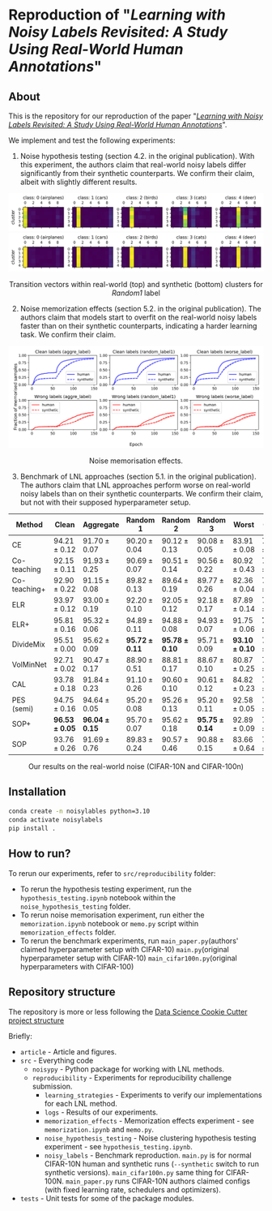 # Reproduction of "*Learning with Noisy Labels Revisited: A Study Using Real-World Human Annotations*"

## About

This is the repository for our reproduction of the paper "[*Learning with Noisy Labels Revisited: A Study Using Real-World Human Annotations*](https://openreview.net/forum?id=TBWA6PLJZQm)".

We implement and test the following experiments:

1) Noise hypothesis testing (section 4.2. in the original publication). With this experiment, the authors claim that real-world noisy labels differ significantly from their synthetic counterparts. We confirm their claim, albeit with slightly different results.

![human-cluster](rescience/figures/human_cluster.svg)
![synthetic-cluster](rescience/figures/synthetic_cluster.svg)

<p style="text-align: center;">Transition vectors within real-world (top) and synthetic (bottom) clusters for <i>Random1</i> label</p>

2) Noise memorization effects (section 5.2. in the original publication). The authors claim that models start to overfit on the real-world noisy labels faster than on their synthetic counterparts, indicating a harder learning task. We confirm their claim.

![memo](rescience/figures/memorisation.svg)
<p style="text-align: center;">Noise memorisation effects.</p>

3) Benchmark of LNL approaches (section 5.1. in the original publication). The authors claim that LNL approaches perform worse on real-world noisy labels than on their synthetic counterparts. We confirm their claim, but not with their supposed hyperparameter setup.

| Method       | Clean                         | Aggregate                     | Random 1                      | Random 2                      | Random 3                      | Worst                         | Clean                         | Noisy                         |
|--------------|-------------------------------|-------------------------------|-------------------------------|-------------------------------|-------------------------------|-------------------------------|-------------------------------|-------------------------------|
| CE           | $94.21 \pm 0.12$              | $91.70 \pm 0.07$              | $90.20 \pm 0.04$              | $90.12 \pm 0.13$              | $90.08 \pm 0.05$              | $83.91 \pm 0.08$              | $76.23 \pm 0.19$              | $61.19 \pm 0.51$              |
| Co-teaching  | $92.15 \pm 0.11$              | $91.93 \pm 0.25$              | $90.69 \pm 0.07$              | $90.51 \pm 0.14$              | $90.56 \pm 0.22$              | $80.92 \pm 0.43$              | $72.24 \pm 0.44$              | $54.48 \pm 0.27$              |
| Co-teaching+ | $92.90 \pm 0.22$              | $91.15 \pm 0.08$              | $89.82 \pm 0.13$              | $89.64 \pm 0.19$              | $89.77 \pm 0.26$              | $82.36 \pm 0.04$              | $70.39 \pm 0.45$              | $55.46 \pm 0.34$              |
| ELR          | $93.97 \pm 0.12$              | $93.00 \pm 0.19$              | $92.20 \pm 0.10$              | $92.05 \pm 0.12$              | $92.18 \pm 0.17$              | $87.89 \pm 0.14$              | $75.64 \pm 0.21$              | $63.72 \pm 0.38$              |
| ELR+         | $95.81 \pm 0.16$              | $95.32 \pm 0.06$              | $94.89 \pm 0.11$              | $94.88 \pm 0.08$              | $94.93 \pm 0.07$              | $91.75 \pm 0.06$              | $\boldsymbol{78.82 \pm 0.24}$ | $67.87 \pm 0.07$              |
| DivideMix    | $95.51 \pm 0.00$              | $95.62 \pm 0.09$              | $\boldsymbol{95.72 \pm 0.11}$ | $\boldsymbol{95.78 \pm 0.10}$ | $95.71 \pm 0.09$              | $\boldsymbol{93.10 \pm 0.10}$ | $78.22 \pm 0.06$              | $\boldsymbol{70.91 \pm 0.09}$ |
| VolMinNet    | $92.71 \pm 0.02$              | $90.47 \pm 0.17$              | $88.90 \pm 0.51$              | $88.81 \pm 0.17$              | $88.67 \pm 0.10$              | $80.87 \pm 0.25$              | $72.73 \pm 0.65$              | $58.30 \pm 0.05$              |
| CAL          | $93.78 \pm 0.18$              | $91.84 \pm 0.23$              | $91.10 \pm 0.26$              | $90.60 \pm 0.10$              | $90.61 \pm 0.12$              | $84.82 \pm 0.23$              | $74.53 \pm 0.21$              | $60.13 \pm 0.33$              |
| PES (semi)   | $94.75 \pm 0.16$              | $94.64 \pm 0.05$              | $95.20 \pm 0.08$              | $95.26 \pm 0.13$              | $95.20 \pm 0.11$              | $92.58 \pm 0.05$              | $77.77 \pm 0.33$              | $70.32 \pm 0.28$              |
| SOP+         | $\boldsymbol{96.53 \pm 0.05}$ | $\boldsymbol{96.04 \pm 0.15}$ | $95.70 \pm 0.07$              | $95.62 \pm 0.18$              | $\boldsymbol{95.75 \pm 0.14}$ | $92.89 \pm 0.09$              | $77.90 \pm 0.29$              | $63.88 \pm 0.32$              |
| SOP          | $93.76 \pm 0.26$              | $91.69 \pm 0.76$              | $89.83 \pm 0.24$              | $90.57 \pm 0.46$              | $90.88 \pm 0.15$              | $83.66 \pm 0.64$              | $72.97 \pm 1.15$              | $56.17 \pm 1.02$              |

<p style="text-align: center;">Our results on the real-world noise (CIFAR-10N and CIFAR-100n)</p>

## Installation
```bash
conda create -n noisylables python=3.10
conda activate noisylabels
pip install .
```

## How to run?

To rerun our experiments, refer to `src/reproducibility` folder:
* To rerun the hypothesis testing experiment, run the `hypothesis_testing.ipynb` notebook within the `noise_hypothesis_testing` folder.
* To rerun noise memorisation experiment, run either the `memorization.ipynb` notebook or `memo.py` script within `memorization_effects` folder.
* To rerun the benchmark experiments, run `main_paper.py`(authors' claimed hyperparameter setup with CIFAR-10) `main.py`(original hyperparameter setup with CIFAR-10) `main_cifar100n.py`(original hyperparameters with CIFAR-100)


## Repository structure

The repository is more or less following the [Data Science Cookie Cutter project structure](https://drivendata.github.io/cookiecutter-data-science/)

Briefly:
- `article` - Article and figures.
- `src` - Everything code
  - `noisypy` - Python package for working with LNL methods.
  - `reproducibility` - Experiments for reproducibility challenge submission.
    - `learning_strategies` - Experiments to verify our implementations for each LNL method.
    - `logs` - Results of our experiments.
    - `memorization_effects` - Memorization effects experiment - see `memorization.ipynb` and `memo.py`.
    - `noise_hypothesis_testing` - Noise clustering hypothesis testing experiment - see `hypothesis_testing.ipynb`.
    - `noisy_labels` - Benchmark reproduction. `main.py` is for normal CIFAR-10N human and synthetic runs (`--synthetic` switch to run synthetic versions). `main_cifar100n.py` same thing for CIFAR-100N. `main_paper.py` runs CIFAR-10N authors claimed configs (with fixed learning rate, schedulers and optimizers).
- `tests` - Unit tests for some of the package modules.
